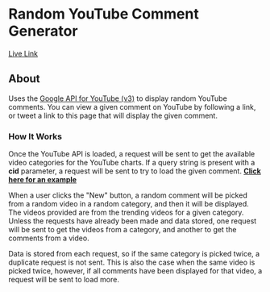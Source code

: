 # Random YouTube Comment Generator
[Live Link](https://ivthefourth.github.io/fcc/front-end/quote-machine/)

## About
Uses the [Google API for YouTube (v3)](https://developers.google.com/youtube/v3/getting-started) to display random YouTube comments. You can view a given comment on YouTube by following a link, or tweet a link to this page that will display the given comment. 

### How It Works
Once the YouTube API is loaded, a request will be sent to get the available video categories for the YouTube charts. If a query string is present with a **cid** parameter, a request will be sent to try to load the given comment. **[Click here for an example](https://ivthefourth.github.io/fcc/front-end/quote-machine/?cid=z231dfdacnbgzf3k4acdp43bheiiq0pmhm5pilflf3pw03c010c)**

When a user clicks the "New" button, a random comment will be picked from a random video in a random category, and then it will be displayed. The videos provided are from the trending videos for a given category. Unless the requests have already been made and data stored, one request will be sent to get the videos from a category, and another to get the comments from a video. 

Data is stored from each request, so if the same category is picked twice, a duplicate request is not sent. This is also the case when the same video is picked twice, however, if all comments have been displayed for that video, a request will be sent to load more. 
